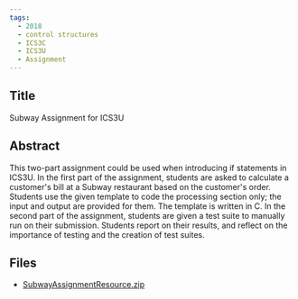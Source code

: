 ```yaml
---
tags:
  - 2018
  - control structures
  - ICS3C
  - ICS3U
  - Assignment
---
```

    
## Title

Subway Assignment for ICS3U

## Abstract

This two-part assignment could be used when introducing if statements in ICS3U.
In the first part of the assignment, students are asked to calculate a customer's bill at a Subway restaurant based on the customer's order. Students use the given template to code the processing section only; the input and output are provided for them. The template is written in C.
In the second part of the assignment, students are given a test suite to manually run on their submission. Students report on their results, and reflect on the importance of testing and the creation of test suites.  


## Files

- [SubwayAssignmentResource.zip](https://www.russellgordon.ca/acse/cemc-cse-resources/resources/2018/Lindsay_Cullum/SubwayAssignmentResource.zip)
